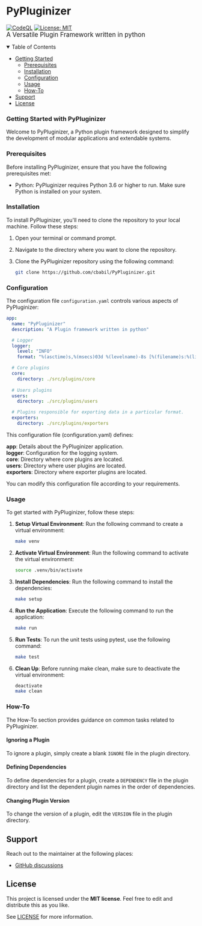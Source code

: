 # PyPluginizer
[![CodeQL](https://github.com/cbabil/PyPluginizer/actions/workflows/codeql.yml/badge.svg)](https://github.com/cbabil/PyPluginizer/actions/workflows/codeql.yml)
[![License: MIT](https://img.shields.io/badge/License-MIT-yellow.svg)](https://raw.githubusercontent.com/cbabil/PyPluginizer/master/LICENSE)
<br><span style="font-size:larger;">A Versatile Plugin Framework written in python</span>

<details open="open">
<summary>Table of Contents</summary>

- [Getting Started](#getting-started)
  - [Prerequisites](#prerequisites)
  - [Installation](#installation)
  - [Configuration](#configuration)
  - [Usage](#usage)
  - [How-To](#how-to)
- [Support](#support)
- [License](#license)

</details>

### Getting Started with PyPluginizer
Welcome to PyPluginizer, a Python plugin framework designed to simplify the development of modular applications and extendable systems.<br>

### Prerequisites
Before installing PyPluginizer, ensure that you have the following prerequisites met:<br>

* Python: PyPluginizer requires Python 3.6 or higher to run. Make sure Python is installed on your system.<br>

### Installation

To install PyPluginizer, you'll need to clone the repository to your local machine. Follow these steps:

1. Open your terminal or command prompt.

2. Navigate to the directory where you want to clone the repository.

3. Clone the PyPluginizer repository using the following command:

   ```bash
   git clone https://github.com/cbabil/PyPluginizer.git
   ```

### Configuration

The configuration file `configuration.yaml` controls various aspects of PyPluginizer:

```yaml
app:
  name: "PyPluginizer"
  description: "A Plugin framework written in python"

  # Logger
  logger:
    level: "INFO"
    format: "%(asctime)s,%(msecs)03d %(levelname)-8s [%(filename)s:%(lineno)d] %(message)s"

  # Core plugins
  core:
    directory: ./src/plugins/core
    
  # Users plugins
  users:
    directory: ./src/plugins/users

  # Plugins responsible for exporting data in a particular format.
  exporters:
    directory: ./src/plugins/exporters
```

This configuration file (configuration.yaml) defines:

**app**: Details about the PyPluginizer application.<br>
**logger**: Configuration for the logging system.<br>
**core**: Directory where core plugins are located.<br>
**users**: Directory where user plugins are located.<br>
**exporters**: Directory where exporter plugins are located.<br>

You can modify this configuration file according to your requirements.

### Usage

To get started with PyPluginizer, follow these steps:

1. **Setup Virtual Environment**: Run the following command to create a virtual environment:
   ```bash
   make venv
   ```
2. **Activate Virtual Environment**: Run the following command to activate the virtual environment:
   ```bash
   source .venv/bin/activate
   ```
3. **Install Dependencies**: Run the following command to install the dependencies:
   ```bash
   make setup
   ```
4. **Run the Application**: Execute the following command to run the application:
   ```bash
   make run
   ```
5. **Run Tests**: To run the unit tests using pytest, use the following command:
   ```bash
   make test
   ```
6. **Clean Up**: Before running make clean, make sure to deactivate the virtual environment:
   ```bash
   deactivate
   make clean
   ```

### How-To

The How-To section provides guidance on common tasks related to PyPluginizer.

#### Ignoring a Plugin

To ignore a plugin, simply create a blank `IGNORE` file in the plugin directory.

#### Defining Dependencies

To define dependencies for a plugin, create a `DEPENDENCY` file in the plugin directory and list the dependent plugin names in the order of dependencies.

#### Changing Plugin Version

To change the version of a plugin, edit the `VERSION` file in the plugin directory.


## Support
Reach out to the maintainer at the following places:

- [GitHub discussions](https://github.com/cbabil/PyPluginizer/discussions)


## License

This project is licensed under the **MIT license**. Feel free to edit and distribute this as you like.

See [LICENSE](LICENSE) for more information.
